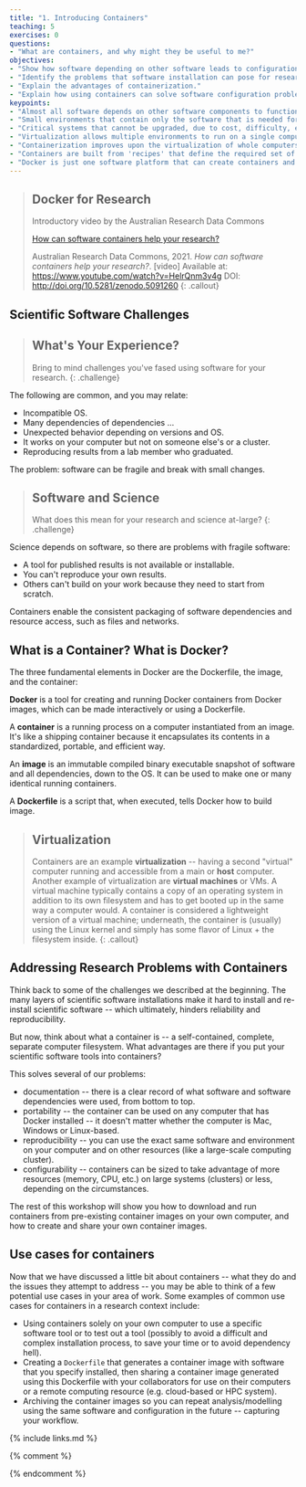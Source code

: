 ```yaml
---
title: "1. Introducing Containers"
teaching: 5
exercises: 0
questions:
- "What are containers, and why might they be useful to me?"
objectives:
- "Show how software depending on other software leads to configuration management problems."
- "Identify the problems that software installation can pose for research."
- "Explain the advantages of containerization."
- "Explain how using containers can solve software configuration problems"
keypoints:
- "Almost all software depends on other software components to function, but these components have independent evolutionary paths."
- "Small environments that contain only the software that is needed for a given task are easier to replicate and maintain."
- "Critical systems that cannot be upgraded, due to cost, difficulty, etc. need to be reproduced on newer systems in a maintainable and self-documented way."
- "Virtualization allows multiple environments to run on a single computer."
- "Containerization improves upon the virtualization of whole computers by allowing efficient management of the host computer's memory and storage resources."
- "Containers are built from 'recipes' that define the required set of software components and the instructions necessary to build/install them within a container image."
- "Docker is just one software platform that can create containers and the resources they use."
---
```


> ## Docker for Research
>
> Introductory video by the Australian Research Data Commons
>
> [How can software containers help your research?](https://www.youtube.com/watch?v=HelrQnm3v4g)
>
> Australian Research Data Commons, 2021. *How can software containers help your research?*. [video] Available at: https://www.youtube.com/watch?v=HelrQnm3v4g DOI: http://doi.org/10.5281/zenodo.5091260
{: .callout}


## Scientific Software Challenges

> ## What's Your Experience?
>
> Bring to mind challenges you've fased using software for your research.
{: .challenge}

The following are common, and you may relate:

- Incompatible OS.
- Many dependencies of dependencies ...
- Unexpected behavior depending on versions and OS.
- It works on your computer but not on someone else's or a cluster.
- Reproducing results from a lab member who graduated.

The problem: software can be fragile and break with small changes.

> ## Software and Science
>
> What does this mean for your research and science at-large?
{: .challenge}

Science depends on software, so there are problems with fragile software:
- A tool for published results is not available or installable.
- You can't reproduce your own results.
- Others can't build on your work because they need to start from scratch.

Containers enable the consistent packaging of software dependencies and resource access, such as files and networks.

## What is a Container? What is Docker?
The three fundamental elements in Docker are the Dockerfile, the image, and the container:

**Docker** is a tool for creating and running Docker containers from Docker images, which can be made interactively or using a Dockerfile.

A **container** is a running process on a computer instantiated from an image. It's like a shipping container because it encapsulates its contents in a standardized, portable, and efficient way.  

An **image** is an immutable compiled binary executable snapshot of software and all dependencies, down to the OS. It can be used to make one or many identical running containers.

A **Dockerfile** is a script that, when executed, tells Docker how to build image.


> ## Virtualization
>
> Containers are an example **virtualization** -- having a
> second "virtual" computer running and accessible from a main or **host**
> computer. Another example of virtualization are **virtual machines** or
> VMs. A virtual machine typically contains a copy of an operating system in
> addition to its own filesystem and has to get booted up in the same way
> a computer would.
> A container is considered a lightweight version of a virtual machine;
> underneath, the container is (usually) using the Linux kernel and simply has some
> flavor of Linux + the filesystem inside.
{: .callout}

## Addressing Research Problems with Containers

Think back to some of the challenges we described at the beginning. The many layers
of scientific software installations make it hard to install and re-install
scientific software -- which ultimately, hinders reliability and reproducibility.

But now, think about what a container is -- a self-contained, complete, separate
computer filesystem. What advantages are there if you put your scientific software
tools into containers?

This solves several of our problems:

- documentation -- there is a clear record of what software and software dependencies were used, from bottom to top.
- portability -- the container can be used on any computer that has Docker installed -- it doesn't matter whether the computer is Mac, Windows or Linux-based.
- reproducibility -- you can use the exact same software and environment on your computer and on other resources (like a large-scale computing cluster).
- configurability -- containers can be sized to take advantage of more resources (memory, CPU, etc.) on large systems (clusters) or less, depending on the circumstances.

The rest of this workshop will show you how to download and run containers from pre-existing
container images on your own computer, and how to create and share your own container images.

## Use cases for containers

Now that we have discussed a little bit about containers -- what they do and the
issues they attempt to address -- you may be able to think of a few potential use
cases in your area of work. Some examples of common use cases for containers in
a research context include:

- Using containers solely on your own computer to use a specific software tool
  or to test out a tool (possibly to avoid a difficult and complex installation
  process, to save your time or to avoid dependency hell).
- Creating a `Dockerfile` that generates a container image with software that you
  specify installed, then sharing a container image generated using this Dockerfile with
  your collaborators for use on their computers or a remote computing resource
  (e.g. cloud-based or HPC system).
- Archiving the container images so you can repeat analysis/modelling using the
  same software and configuration in the future -- capturing your workflow.

{% include links.md %}

{% comment %}
<!--  LocalWords:  keypoints links.md endcomment
 -->
{% endcomment %}

